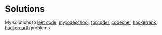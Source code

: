 Solutions
=========

My solutions to [leet code](https://leetcode.com/), [mycodeschool](http://www.mycodeschool.com/), [topcoder](http://www.topcoder.com/), [codechef](http://www.codechef.com/), [hackerrank](http://www.hackerrank.com/), [hackerearth](http://www.hackerearth.com/) problems
